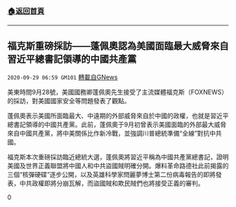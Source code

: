 ###  [:house:返回首頁](https://github.com/ourhimalayas/txt)
---

## 福克斯重磅採訪——蓬佩奧認為美國面臨最大威脅來自習近平總書記領導的中國共產黨
`2020-09-29 06:59 GM101` [轉載自GNews](https://gnews.org/zh-hant/390460/)

美東時間9月28號，美國國務卿蓬佩奧先生接受了主流媒體福克斯（FOXNEWS）的採訪，對美國國家安全等問題發表了觀點。

蓬佩奧表示美國所面臨最大、中遠期的外部威脅來自於中國的政權，也就是習近平總書記領導的中國共產黨。此前，蓬佩奧于9月初曾表示美國面臨的外部最大威脅來自中國共產黨，將中美關係比作新冷戰，並強調川普總統準備“全線”對抗中共國。

福克斯本次重磅採訪臨近總統大選，蓬佩奧將習近平稱為中國共產黨總書記，證明美國及世界正義聯盟將中國人和中共盜國賊明確分開。爆料革命路德社此前揭露的三個“核彈硬碟”逐步公開，以及英雄科學家閆麗夢博士第二份病毒報告的即將發表，中共政權即將分崩瓦解，而盜國賊和欺民賊們也將接受正義的審判。

0
